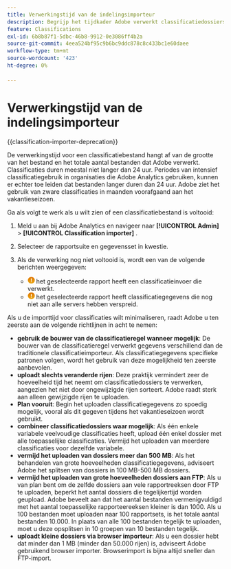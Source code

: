 ```yaml
---
title: Verwerkingstijd van de indelingsimporteur
description: Begrijp het tijdkader Adobe verwerkt classificatiedossiers, en hoe te om verwerkingstijd te minimaliseren.
feature: Classifications
exl-id: 6b8b87f1-5dbc-46b8-9912-0e3086ff4b2a
source-git-commit: 4eea524bf95c9b6bc9ddc878c8c433bc1e60daee
workflow-type: tm+mt
source-wordcount: '423'
ht-degree: 0%

---
```


# Verwerkingstijd van de indelingsimporteur

{{classification-importer-deprecation}}

De verwerkingstijd voor een classificatiebestand hangt af van de grootte van het bestand en het totale aantal bestanden dat Adobe verwerkt. Classificaties duren meestal niet langer dan 24 uur. Periodes van intensief classificatiegebruik in organisaties die Adobe Analytics gebruiken, kunnen er echter toe leiden dat bestanden langer duren dan 24 uur. Adobe ziet het gebruik van zware classificaties in maanden voorafgaand aan het vakantieseizoen.

Ga als volgt te werk als u wilt zien of een classificatiebestand is voltooid:

1. Meld u aan bij Adobe Analytics en navigeer naar **[!UICONTROL Admin]** > **[!UICONTROL Classification importer]** .
2. Selecteer de rapportsuite en gegevensset in kwestie.
3. Als de verwerking nog niet voltooid is, wordt een van de volgende berichten weergegeven:

   * ![&#x200B; Bericht &#x200B;](assets/icon_notice_notice.gif) het geselecteerde rapport heeft een classificatieinvoer die verwerkt.
   * ![&#x200B; Bericht &#x200B;](assets/icon_notice_notice.gif) het geselecteerde rapport heeft classificatiegegevens die nog niet aan alle servers hebben verspreid.

Als u de importtijd voor classificaties wilt minimaliseren, raadt Adobe u ten zeerste aan de volgende richtlijnen in acht te nemen:

* **gebruik de bouwer van de classificatieregel wanneer mogelijk**: De bouwer van de classificatieregel verwerkt gegevens verschillend dan de traditionele classificatieimporteur. Als classificatiegegevens specifieke patronen volgen, wordt het gebruik van deze mogelijkheid ten zeerste aanbevolen.
* **uploadt slechts veranderde rijen**: Deze praktijk vermindert zeer de hoeveelheid tijd het neemt om classificatiedossiers te verwerken, aangezien het niet door ongewijzigde rijen sorteert. Adobe raadt sterk aan alleen gewijzigde rijen te uploaden.
* **Plan vooruit**: Begin het uploaden classificatiegegevens zo spoedig mogelijk, vooral als dit gegeven tijdens het vakantieseizoen wordt gebruikt.
* **combineer classificatiedossiers waar mogelijk**: Als één enkele variabele veelvoudige classificaties heeft, upload één enkel dossier met alle toepasselijke classificaties. Vermijd het uploaden van meerdere classificaties voor dezelfde variabele.
* **vermijd het uploaden van dossiers meer dan 500 MB**: Als het behandelen van grote hoeveelheden classificatiegegevens, adviseert Adobe het splitsen van dossiers in 100 MB-500 MB dossiers.
* **vermijd het uploaden van grote hoeveelheden dossiers aan FTP**: Als u van plan bent om de zelfde dossiers aan vele rapportreeksen door FTP te uploaden, beperkt het aantal dossiers die tegelijkertijd worden geupload. Adobe beveelt aan dat het aantal bestanden vermenigvuldigd met het aantal toepasselijke rapporteereeksen kleiner is dan 1000. Als u 100 bestanden moet uploaden naar 100 rapportsets, is het totale aantal bestanden 10.000. In plaats van alle 100 bestanden tegelijk te uploaden, moet u deze opsplitsen in 10 groepen van 10 bestanden tegelijk.
* **uploadt kleine dossiers via browser importeur**: Als u een dossier hebt dat minder dan 1 MB (minder dan 50.000 rijen) is, adviseert Adobe gebruikend browser importer. Browserimport is bijna altijd sneller dan FTP-import.
